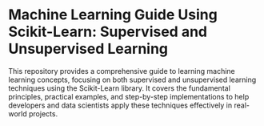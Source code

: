 # Machine Learning Guide Using Scikit-Learn: Supervised and Unsupervised Learning

This repository provides a comprehensive guide to learning machine learning concepts, focusing on both supervised and unsupervised learning techniques using the Scikit-Learn library. It covers the fundamental principles, practical examples, and step-by-step implementations to help developers and data scientists apply these techniques effectively in real-world projects.
